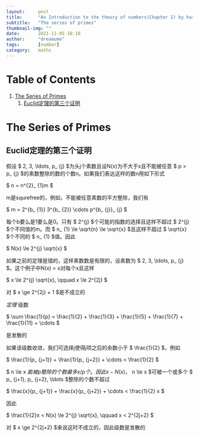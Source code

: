 ```yaml
---
layout:     post
title:      "An Introduction to the theory of numbers(Chapter 2) by hardy"
subtitle:   "The series of primes"
thumbnail-img: ""
date:       2021-11-05 18:10
author:     "dreamume"
tags: 		[number]
category:   maths
---
```

<head>
    <script src="https://cdn.mathjax.org/mathjax/latest/MathJax.js?config=TeX-AMS-MML_HTMLorMML" type="text/javascript"></script>
    <script type="text/x-mathjax-config">
        MathJax.Hub.Config({
            tex2jax: {
            skipTags: ['script', 'noscript', 'style', 'textarea', 'pre'],
            inlineMath: [['$','$']]
            }
        });
    </script>
</head>

# Table of Contents

1.  [The Series of Primes](#orgbb7855c)
    1.  [Euclid定理的第三个证明](#org65d0853)


<a id="orgbb7855c"></a>

# The Series of Primes


<a id="org65d0853"></a>

## Euclid定理的第三个证明

假设 $ 2, 3, \\ldots, p_ {j} $为头j个素数且设N(x)为不大于x且不能被任意 $ p > p_ {j} $的素数整除的数的个数n。如果我们表达这样的数n用如下形式

$ n = n^{2}_ {1}m $

m是squrefree的，例如，不能被任意素数的平方整除，我们有

$ m = 2^{b_ {1}} 3^{b_ {2}} \\cdots p^{b_ {j}}_ {j} $

每个b要么是1要么是0。只有 $ 2^{j} $个可能的指数的选择且这样不超过 $ 2^{j} $个不同值的m。而 $ n_ {1} \\le \\sqrt{n} \\le \\sqrt{x} $且这样不超过 $ \\sqrt{x} $个不同的 $ n_ {1} $值。因此

$ N(x) \\le 2^{j} \\sqrt{x} $

如果之前的定理是错的，这样素数数是有限的，设素数为 $ 2, 3, \\ldots, p_ {j} $。这个例子中N(x) = x对每个x且这样

$ x \\le 2^{j} \\sqrt{x}, \\qquad x \\le 2^{2j} $

对 $ x \\ge 2^{2j} + 1 $是不成立的

*定理* 级数

$ \\sum \\frac{1}{p} = \\frac{1}{2} + \\frac{1}{3} + \\frac{1}{5} + \\frac{1}{7} + \\frac{1}{11} + \\cdots $

是发散的

如果该级数收敛，我们可选择j使得j项之后的余数小于 $ \\frac{1}{2} $，例如

$ \\frac{1}{p_ {j+1}} + \\frac{1}{p_ {j+2}} + \\cdots < \\frac{1}{2} $

$ n \\le x $能被p整除的个数最多x / p个。因此x - N(x)，$ n \\le x $可被一个或多个 $ p_ {j+1}, p_ {j+2}, \\ldots $整除的个数不超过

$ \\frac{x}{p_ {j+1}} + \\frac{x}{p_ {j+2}} + \\cdots < \\frac{1}{2} x $

因此

$ \\frac{1}{2}x < N(x) \\le 2^{j} \\sqrt{x}, \\qquad x < 2^{2j+2} $

对 $ x \\ge 2^{2j+2} $来说这时不成立的，因此级数是发散的
